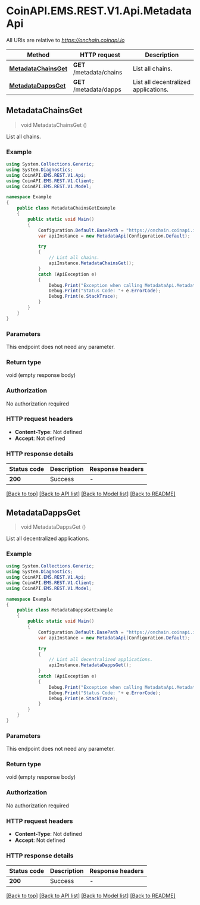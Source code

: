 # CoinAPI.EMS.REST.V1.Api.MetadataApi

All URIs are relative to *https://onchain.coinapi.io*

Method | HTTP request | Description
------------- | ------------- | -------------
[**MetadataChainsGet**](MetadataApi.md#metadatachainsget) | **GET** /metadata/chains | List all chains.
[**MetadataDappsGet**](MetadataApi.md#metadatadappsget) | **GET** /metadata/dapps | List all decentralized applications.



## MetadataChainsGet

> void MetadataChainsGet ()

List all chains.

### Example

```csharp
using System.Collections.Generic;
using System.Diagnostics;
using CoinAPI.EMS.REST.V1.Api;
using CoinAPI.EMS.REST.V1.Client;
using CoinAPI.EMS.REST.V1.Model;

namespace Example
{
    public class MetadataChainsGetExample
    {
        public static void Main()
        {
            Configuration.Default.BasePath = "https://onchain.coinapi.io";
            var apiInstance = new MetadataApi(Configuration.Default);

            try
            {
                // List all chains.
                apiInstance.MetadataChainsGet();
            }
            catch (ApiException e)
            {
                Debug.Print("Exception when calling MetadataApi.MetadataChainsGet: " + e.Message );
                Debug.Print("Status Code: "+ e.ErrorCode);
                Debug.Print(e.StackTrace);
            }
        }
    }
}
```

### Parameters

This endpoint does not need any parameter.

### Return type

void (empty response body)

### Authorization

No authorization required

### HTTP request headers

- **Content-Type**: Not defined
- **Accept**: Not defined


### HTTP response details
| Status code | Description | Response headers |
|-------------|-------------|------------------|
| **200** | Success |  -  |

[[Back to top]](#)
[[Back to API list]](../README.md#documentation-for-api-endpoints)
[[Back to Model list]](../README.md#documentation-for-models)
[[Back to README]](../README.md)


## MetadataDappsGet

> void MetadataDappsGet ()

List all decentralized applications.

### Example

```csharp
using System.Collections.Generic;
using System.Diagnostics;
using CoinAPI.EMS.REST.V1.Api;
using CoinAPI.EMS.REST.V1.Client;
using CoinAPI.EMS.REST.V1.Model;

namespace Example
{
    public class MetadataDappsGetExample
    {
        public static void Main()
        {
            Configuration.Default.BasePath = "https://onchain.coinapi.io";
            var apiInstance = new MetadataApi(Configuration.Default);

            try
            {
                // List all decentralized applications.
                apiInstance.MetadataDappsGet();
            }
            catch (ApiException e)
            {
                Debug.Print("Exception when calling MetadataApi.MetadataDappsGet: " + e.Message );
                Debug.Print("Status Code: "+ e.ErrorCode);
                Debug.Print(e.StackTrace);
            }
        }
    }
}
```

### Parameters

This endpoint does not need any parameter.

### Return type

void (empty response body)

### Authorization

No authorization required

### HTTP request headers

- **Content-Type**: Not defined
- **Accept**: Not defined


### HTTP response details
| Status code | Description | Response headers |
|-------------|-------------|------------------|
| **200** | Success |  -  |

[[Back to top]](#)
[[Back to API list]](../README.md#documentation-for-api-endpoints)
[[Back to Model list]](../README.md#documentation-for-models)
[[Back to README]](../README.md)

